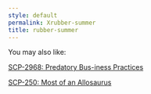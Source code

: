 ```yaml
---
style: default
permalink: Xrubber-summer
title: rubber-summer
---
```

You may also like:

[SCP-2968: Predatory Bus-iness Practices](http://scp-wiki.net/scp-2968)

[SCP-250: Most of an Allosaurus](http://scp-wiki.net/scp-250)
